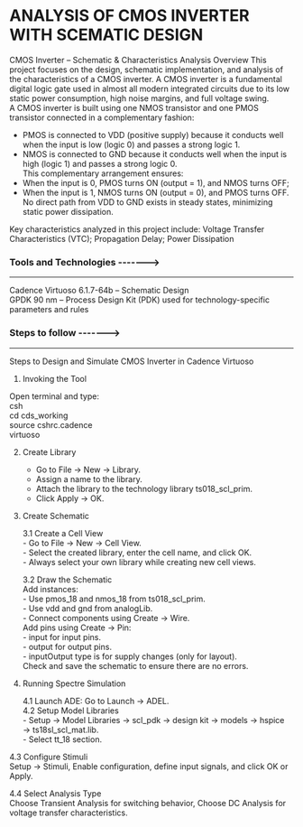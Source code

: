 # ANALYSIS OF CMOS INVERTER WITH SCEMATIC DESIGN

CMOS Inverter – Schematic & Characteristics Analysis
Overview
This project focuses on the design, schematic implementation, and analysis of the characteristics of a CMOS inverter. A CMOS inverter is a fundamental digital logic gate used in almost all modern integrated circuits due to its low static power consumption, high noise margins, and full voltage swing.<br>
A CMOS inverter is built using one NMOS transistor and one PMOS transistor connected in a complementary fashion:
- PMOS is connected to VDD (positive supply) because it conducts well when the input is low (logic 0) and passes a strong logic 1.<br>
- NMOS is connected to GND because it conducts well when the input is high (logic 1) and passes a strong logic 0.<br>
This complementary arrangement ensures:
- When the input is 0, PMOS turns ON (output = 1), and NMOS turns OFF;<br>
- When the input is 1, NMOS turns ON (output = 0), and PMOS turns OFF.<br>
No direct path from VDD to GND exists in steady states, minimizing static power dissipation.

Key characteristics analyzed in this project include:
Voltage Transfer Characteristics (VTC);
Propagation Delay;
Power Dissipation

### Tools and Technologies ------->
---
Cadence Virtuoso 6.1.7-64b – Schematic Design <br>
GPDK 90 nm – Process Design Kit (PDK) used for technology-specific parameters and rules

### Steps to follow ------->
---
Steps to Design and Simulate CMOS Inverter in Cadence Virtuoso
1. Invoking the Tool

Open terminal and type: <br>
csh<br>
cd cds_working<br>
source cshrc.cadence<br>
virtuoso<br>

2. Create Library

    - Go to File → New → Library.<br>
    - Assign a name to the library.<br>
    - Attach the library to the technology library ts018_scl_prim.<br>
    - Click Apply → OK.<br>

3. Create Schematic<br>

    3.1 Create a Cell View<br>
           - Go to File → New → Cell View.<br>
           - Select the created library, enter the cell name, and click OK.<br>
           - Always select your own library while creating new cell views.<br>

    3.2 Draw the Schematic<br>
         Add instances:<br>
               - Use pmos_18 and nmos_18 from ts018_scl_prim.<br>
               - Use vdd and gnd from analogLib.<br>
               - Connect components using Create → Wire.<br>
         Add pins using Create → Pin:<br>
               - input for input pins.<br>
               - output for output pins.<br>
               - inputOutput type is for supply changes (only for layout).<br>
Check and save the schematic to ensure there are no errors.<br>

4. Running Spectre Simulation<br>

    4.1 Launch ADE: Go to Launch → ADEL.<br>
    4.2 Setup Model Libraries<br>
           - Setup → Model Libraries → scl_pdk → design kit → models → hspice → ts18sl_scl_mat.lib.<br>
           - Select tt_18 section.<br>

4.3 Configure Stimuli<br>
    Setup → Stimuli, Enable configuration, define input signals, and click OK or Apply.<br>

4.4 Select Analysis Type<br>
Choose Transient Analysis for switching behavior, Choose DC Analysis for voltage transfer characteristics.


